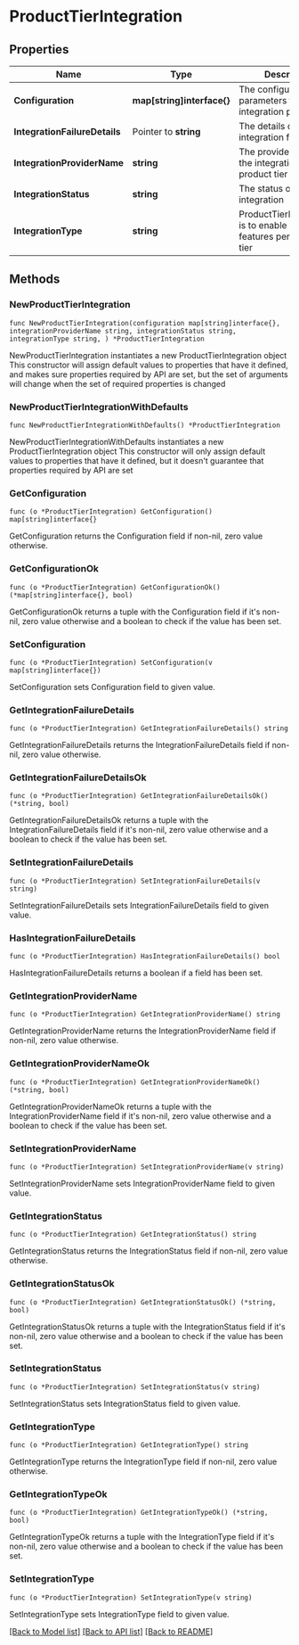 # ProductTierIntegration

## Properties

Name | Type | Description | Notes
------------ | ------------- | ------------- | -------------
**Configuration** | **map[string]interface{}** | The configuration parameters for the integration provider. | 
**IntegrationFailureDetails** | Pointer to **string** | The details of the integration failure | [optional] 
**IntegrationProviderName** | **string** | The provider offering the integration for the product tier feature. | 
**IntegrationStatus** | **string** | The status of the integration | 
**IntegrationType** | **string** | ProductTierFeatureType is to enable / disable features per product tier | 

## Methods

### NewProductTierIntegration

`func NewProductTierIntegration(configuration map[string]interface{}, integrationProviderName string, integrationStatus string, integrationType string, ) *ProductTierIntegration`

NewProductTierIntegration instantiates a new ProductTierIntegration object
This constructor will assign default values to properties that have it defined,
and makes sure properties required by API are set, but the set of arguments
will change when the set of required properties is changed

### NewProductTierIntegrationWithDefaults

`func NewProductTierIntegrationWithDefaults() *ProductTierIntegration`

NewProductTierIntegrationWithDefaults instantiates a new ProductTierIntegration object
This constructor will only assign default values to properties that have it defined,
but it doesn't guarantee that properties required by API are set

### GetConfiguration

`func (o *ProductTierIntegration) GetConfiguration() map[string]interface{}`

GetConfiguration returns the Configuration field if non-nil, zero value otherwise.

### GetConfigurationOk

`func (o *ProductTierIntegration) GetConfigurationOk() (*map[string]interface{}, bool)`

GetConfigurationOk returns a tuple with the Configuration field if it's non-nil, zero value otherwise
and a boolean to check if the value has been set.

### SetConfiguration

`func (o *ProductTierIntegration) SetConfiguration(v map[string]interface{})`

SetConfiguration sets Configuration field to given value.


### GetIntegrationFailureDetails

`func (o *ProductTierIntegration) GetIntegrationFailureDetails() string`

GetIntegrationFailureDetails returns the IntegrationFailureDetails field if non-nil, zero value otherwise.

### GetIntegrationFailureDetailsOk

`func (o *ProductTierIntegration) GetIntegrationFailureDetailsOk() (*string, bool)`

GetIntegrationFailureDetailsOk returns a tuple with the IntegrationFailureDetails field if it's non-nil, zero value otherwise
and a boolean to check if the value has been set.

### SetIntegrationFailureDetails

`func (o *ProductTierIntegration) SetIntegrationFailureDetails(v string)`

SetIntegrationFailureDetails sets IntegrationFailureDetails field to given value.

### HasIntegrationFailureDetails

`func (o *ProductTierIntegration) HasIntegrationFailureDetails() bool`

HasIntegrationFailureDetails returns a boolean if a field has been set.

### GetIntegrationProviderName

`func (o *ProductTierIntegration) GetIntegrationProviderName() string`

GetIntegrationProviderName returns the IntegrationProviderName field if non-nil, zero value otherwise.

### GetIntegrationProviderNameOk

`func (o *ProductTierIntegration) GetIntegrationProviderNameOk() (*string, bool)`

GetIntegrationProviderNameOk returns a tuple with the IntegrationProviderName field if it's non-nil, zero value otherwise
and a boolean to check if the value has been set.

### SetIntegrationProviderName

`func (o *ProductTierIntegration) SetIntegrationProviderName(v string)`

SetIntegrationProviderName sets IntegrationProviderName field to given value.


### GetIntegrationStatus

`func (o *ProductTierIntegration) GetIntegrationStatus() string`

GetIntegrationStatus returns the IntegrationStatus field if non-nil, zero value otherwise.

### GetIntegrationStatusOk

`func (o *ProductTierIntegration) GetIntegrationStatusOk() (*string, bool)`

GetIntegrationStatusOk returns a tuple with the IntegrationStatus field if it's non-nil, zero value otherwise
and a boolean to check if the value has been set.

### SetIntegrationStatus

`func (o *ProductTierIntegration) SetIntegrationStatus(v string)`

SetIntegrationStatus sets IntegrationStatus field to given value.


### GetIntegrationType

`func (o *ProductTierIntegration) GetIntegrationType() string`

GetIntegrationType returns the IntegrationType field if non-nil, zero value otherwise.

### GetIntegrationTypeOk

`func (o *ProductTierIntegration) GetIntegrationTypeOk() (*string, bool)`

GetIntegrationTypeOk returns a tuple with the IntegrationType field if it's non-nil, zero value otherwise
and a boolean to check if the value has been set.

### SetIntegrationType

`func (o *ProductTierIntegration) SetIntegrationType(v string)`

SetIntegrationType sets IntegrationType field to given value.



[[Back to Model list]](../README.md#documentation-for-models) [[Back to API list]](../README.md#documentation-for-api-endpoints) [[Back to README]](../README.md)



